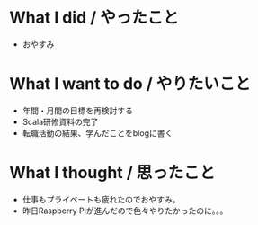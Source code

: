 # What I did / やったこと
- おやすみ

# What I want to do / やりたいこと
- 年間・月間の目標を再検討する
- Scala研修資料の完了
- 転職活動の結果、学んだことをblogに書く

# What I thought / 思ったこと
- 仕事もプライベートも疲れたのでおやすみ。
- 昨日Raspberry Piが進んだので色々やりたかったのに。。。
